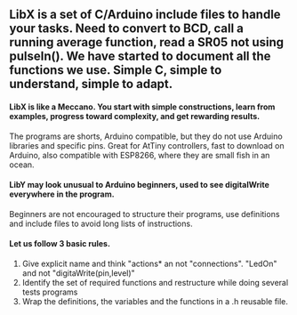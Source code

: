 ## LibX is a set of C/Arduino include files to handle your tasks. Need to convert to BCD, call a running average function, read a SR05 not using pulseIn(). We have started to document all the functions we use. Simple C, simple to understand, simple to adapt.

#### LibX is like a Meccano. You start with simple constructions, learn from examples, progress toward complexity, and get rewarding results.

The programs are shorts, Arduino compatible, but they do not use Arduino libraries and specific pins.
Great for AtTiny controllers, fast to download on Arduino, also compatible with ESP8266, where they
are small fish in an ocean.

#### LibY may look unusual to Arduino beginners, used to see digitalWrite everywhere in the program.
Beginners are not encouraged to structure their programs, use definitions and include files to avoid long lists of instructions.

#### Let us follow 3 basic rules.
1. Give explicit name and think "actions* an not "connections". "LedOn" and not "digitaWrite(pin,level)"
2. Identify the set of required functions and restructure while doing several tests programs
3. Wrap the definitions, the variables and the functions in a .h reusable file.

